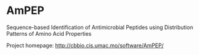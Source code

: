 # AmPEP
Sequence-based Identification of Antimicrobial Peptides using Distribution Patterns of Amino Acid Properties 

Project homepage: http://cbbio.cis.umac.mo/software/AmPEP/
